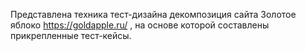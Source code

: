 Представлена техника тест-дизайна декомпозиция сайта Золотое яблоко https://goldapple.ru/ , на основе которой составлены прикрепленные тест-кейсы.
